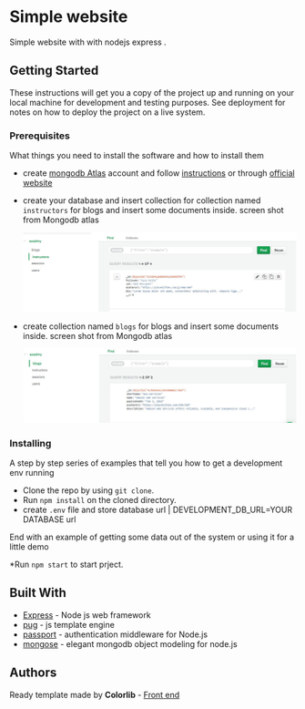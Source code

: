 # Simple website

 Simple website with  with nodejs express .

## Getting Started

These instructions will get you a copy of the project up and running on your local machine for development and testing purposes. See deployment for notes on how to deploy the project on a live system.

### Prerequisites

What things you need to install the software and how to install them
*  create  [mongodb Atlas](https://www.mongodb.com/cloud/atlas) account and follow [instructions](https://www.youtube.com/watch?v=_d8CBOtadRA) or through [official website](https://docs.mongodb.com/guides/cloud/atlas/)
*  create  your database and insert collection for   collection named `` instructors ``  for  blogs and insert some documents inside.
    screen shot from Mongodb atlas
    
    ![](readmeImages/instructors.jpg)


*  create  collection named `` blogs ``  for  blogs and insert some documents inside.
    screen shot from Mongodb atlas
    
    ![](readmeImages/blogs.jpg)


### Installing

A step by step series of examples that tell you how to get a development env running

* Clone the repo by using ```git clone```.
* Run ```npm install``` on the cloned directory.
* create ```.env``` file and store database url | DEVELOPMENT_DB_URL=YOUR DATABASE url

End with an example of getting some data out of the system or using it for a little demo

*Run ```npm start``` to start prject.

## Built With

* [Express](https://expressjs.com/) - Node js web framework 
* [pug](https://pugjs.org/api/getting-started.html) - js template engine
* [passport](http://www.passportjs.org/) - authentication middleware for Node.js
* [mongose](https://mongoosejs.com//) - elegant mongodb object modeling for node.js





## Authors

Ready template made  by  **Colorlib** - [Front end](https://colorlib.com/wp/template/skwela/)


